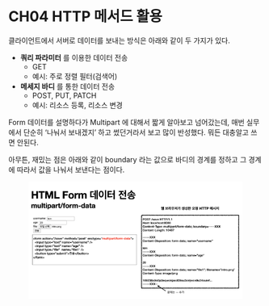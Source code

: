 # CH04 HTTP 메서드 활용

클라이언트에서 서버로 데이터를 보내는 방식은 아래와 같이 두 가지가 있다.

* **쿼리 파라미터** 를 이용한 데이터 전송
  * GET
  * 예시: 주로 정렬 필터(검색어)
* **메세지 바디** 를 통한 데이터 전송
  * POST, PUT, PATCH
  * 예시: 리소스 등록, 리소스 변경

Form 데이터를 설명하다가 Multipart 에 대해서 짧게 알아보고 넘어갔는데, 매번 실무에서 단순히 ‘나눠서 보내겠지’ 하고 썼던거라서 보고 많이 반성했다. 뭐든 대충알고 쓰면 안된다.

아무튼, 재밌는 점은 아래와 같이 boundary 라는 값으로 바디의 경계를 정하고 그 경계에 따라서 값을 나눠서 보낸다는 점이다.

<figure><img src="../../.gitbook/assets/image (90).png" alt=""><figcaption></figcaption></figure>
